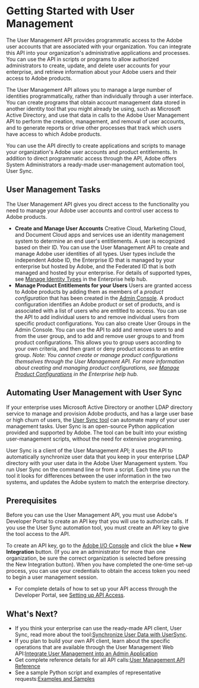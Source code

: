 # Getting Started with User Management

The User Management API provides programmatic access to the Adobe user accounts that are associated with your organization. You can integrate this API into your organization's administrative applications and processes. You can use the API in scripts or programs to allow authorized administrators to create, update, and delete user accounts for your enterprise, and retrieve information about your Adobe users and their access to Adobe products.

The User Management API allows you to manage a large number of identities programmatically, rather than individually through a user interface. You can create programs that obtain account management data stored in another identity tool that you might already be using, such as Microsoft Active Directory, and use that data in calls to the Adobe User Management API to perform the creation, management, and removal of user accounts, and to generate reports or drive other processes that track which users have access to which Adobe products.

You can use the API directly to create applications and scripts to manage your organization's Adobe user accounts and product entitlements. In addition to direct programmatic access through the API, Adobe offers System Administrators a ready-made user-management automation tool, User Sync.

## User Management Tasks

The User Management API gives you direct access to the functionality you need to manage your Adobe user accounts and control user access to Adobe products.

* **Create and Manage User Accounts**
Creative Cloud, Marketing Cloud, and Document Cloud apps and services use an identity management system to determine an end user's entitlements. A user is recognized based on their ID. You can use the User Management API to create and manage Adobe user identities of all types. User types include the independent Adobe ID, the Enterprise ID that is managed by your enterprise but hosted by Adobe, and the Federated ID that is both managed and hosted by your enterprise. For details of supported types, see [Manage Identity Types](https://helpx.adobe.com/enterprise/help/identity.html) in the Enterprise help hub.
* **Manage Product Entitlements for your Users**
Users are granted access to Adobe products by adding them as members of a _product configuration_ that has been created in the [Admin Console](https://adminconsole.adobe.com/enterprise/). A product configuration identifies an Adobe product or set of products, and is associated with a list of users who are entitled to access. You can use the API to add individual users to and remove individual users from specific product configurations.
You can also create User Groups in the Admin Console. You can use the API to add and remove users to and from the user group, and to add and remove user groups to and from product configurations. This allows you to group users according to your own criteria, and then grant or deny product access to an entire group.
_Note: You cannot create or manage product configurations themselves through the User Management API. For more information about creating and managing product configurations, see [Manage Product Configurations](https://helpx.adobe.com/enterprise/help/admin-roles.html#Create_product_configurations) in the Enterprise help hub._

## Automating User Management with User Sync

If your enterprise uses Microsoft Active Directory or another LDAP directory service to manage and provision Adobe products, and has a large user base or high churn of users, the [User Sync tool](user-sync-tool.html) can automate many of your user management tasks. User Sync is an open-source Python application provided and supported by Adobe. The tool can be built into your existing user-management scripts, without the need for extensive programming.

User Sync is a client of the User Management API; it uses the API to automatically synchronize user data that you keep in your enterprise LDAP directory with your user data in the Adobe User Management system. You run User Sync on the command line or from a script. Each time you run the tool it looks for differences between the user information in the two systems, and updates the Adobe system to match the enterprise directory.

## Prerequisites

Before you can use the User Management API, you must use Adobe's Developer Portal to create an API key that you will use to authorize calls. If you use the User Sync automation tool, you must create an API key to give the tool access to the API.

To create an API key, go to the [Adobe I/O Console](https://www.adobe.io/console/) and click the blue **+ New Integration** button. (If you are an administrator for more than one organization, be sure the correct organization is selected before pressing the New Integration button). When you have completed the one-time set-up process, you can use your credentials to obtain the access token you need to begin a user management session.

* For complete details of how to set up your API access through the Developer Portal, see [Setting up API Access](setup.md).

## What's Next?

* If you think your enterprise can use the ready-made API client, User Sync, read more about the tool:[Synchronize User Data with UserSync](user-sync-tool.md).
* If you plan to build your own API client, learn about the specific operations that are available through the User Management Web API:[Integrate User Management into an Admin Application](createapps.md)
* Get complete reference details for all API calls:[User Management API Reference](api/overview.md)
* See a sample Python script and examples of representative requests:[Examples and Samples](samples.md)
